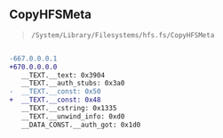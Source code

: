 ## CopyHFSMeta

> `/System/Library/Filesystems/hfs.fs/CopyHFSMeta`

```diff

-667.0.0.0.1
+670.0.0.0.0
   __TEXT.__text: 0x3904
   __TEXT.__auth_stubs: 0x3a0
-  __TEXT.__const: 0x50
+  __TEXT.__const: 0x48
   __TEXT.__cstring: 0x1335
   __TEXT.__unwind_info: 0xd0
   __DATA_CONST.__auth_got: 0x1d0

```
